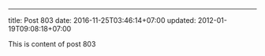 ---
title: Post 803
date: 2016-11-25T03:46:14+07:00
updated: 2012-01-19T09:08:18+07:00

This is content of post 803